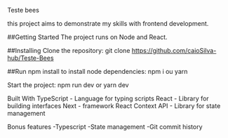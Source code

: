 Teste bees

this project aims to demonstrate my skills with frontend development.

##Getting Started The project runs on Node and React.

##Installing Clone the repository: git clone https://github.com/caioSilva-hub/Teste-Bees

##Run npm install to install node dependencies: npm i ou yarn

Start the project:
npm run dev or yarn dev

Built With
TypeScript - Language for typing scripts
React - Library for building interfaces
Next -  framework React
Context API - Library for state management

Bonus features
-Typescript
-State management
-Git commit history